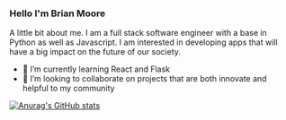 ### Hello I'm Brian Moore

A little bit about me.  I am a full stack software engineer with a base in Python as well as Javascript.  I am interested in developing apps that will have a big impact on the future of our society.

- 🌱 I’m currently learning React and Flask
- 👯 I’m looking to collaborate on projects that are both innovate and helpful to my community

[![Anurag's GitHub stats](https://github-readme-stats.vercel.app/api?username=RuneDelamont)](https://github.com/anuraghazra/github-readme-stats)

<!--
**RuneDelamont/RuneDelamont** is a ✨ _special_ ✨ repository because its `README.md` (this file) appears on your GitHub profile.

Here are some ideas to get you started:

- 🔭 I’m currently working on ...


- 🤔 I’m looking for help with ...
- 💬 Ask me about ...
- 📫 How to reach me: ...
- 😄 Pronouns: ...
- ⚡ Fun fact: ...
-->
